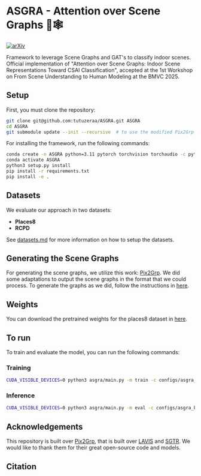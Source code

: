 # ASGRA - Attention over Scene Graphs 🔎🕸️
[![arXiv](https://img.shields.io/badge/arXiv-2509.26457-b31b1b.svg)](https://arxiv.org/abs/2509.26457)

Framework to leverage Scene Graphs and GAT's to classify indoor scenes. Official implementation of "Attention over Scene Graphs: Indoor Scene Representations Toward CSAI Classification", accepted at the 1st Workshop on From Scene Understanding to Human Modeling at the BMVC 2025.


## Setup

First, you must clone the repository:

```bash
git clone git@github.com:tutuzeraa/ASGRA.git ASGRA
cd ASGRA
git submodule update --init --recursive  # to use the modified Pix2Grp
```

For installing the framework, run the following commands:

```bash
conda create -n ASGRA python=3.11 pytorch torchvision torchaudio -c pytorch -c nvidia
conda activate ASGRA 
python3 setup.py install
pip install -r requirements.txt
pip install -e .
```

## Datasets

We evaluate our approach in two datasets:

- **Places8**
- **RCPD**

See [datasets.md](https://github.com/tutuzeraa/ASGRA/blob/main/asgra/datasets/datasets.md) for more information on how to setup the datasets.

## Generating the Scene Graphs

For generating the scene graphs, we utilize this work: [Pix2Grp](https://github.com/SHTUPLUS/Pix2Grp_CVPR2024).
We did some adaptations to output the scene graphs in the format that we could process. To generate the graphs as we did, follow the instructions in [here](https://github.com/tutuzeraa/Pix2Grp_CVPR2024/tree/a8e9fbb4c4c798c0dd456d1570ff1a524c004a50?tab=readme-ov-file#instructions).

## Weights

You can download the pretrained weights for the places8 dataset in [here](https://huggingface.co/tutuzera/ASGRA/blob/main/asgra_best.pt).


## To run

To train and evaluate the model, you can run the following commands: 

### Training

```bash
CUDA_VISIBLE_DEVICES=0 python3 asgra/main.py -m train -c configs/asgra_best.json -w 8 -o results/run1
```

### Inference

```bash
CUDA_VISIBLE_DEVICES=0 python3 asgra/main.py -m eval -c configs/asgra_best.json -w 8 -o results/eval-run1 --weights path-to-trained-weights
```

## Acknowledgements

This repository is built over [Pix2Grp](https://github.com/SHTUPLUS/Pix2Grp_CVPR2024), that is built over [LAVIS](https://github.com/salesforce/LAVIS) and [SGTR](https://github.com/Scarecrow0/sgtr). We would like to thank them for their great open-source code and models.


## Citation

